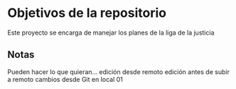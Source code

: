 # Objetivos de la repositorio

Este proyecto se encarga de manejar los planes de la liga de la justicia


## Notas
Pueden hacer lo que quieran...
edición desde remoto
edición antes de subir a remoto
cambios desde Git en local 01
 